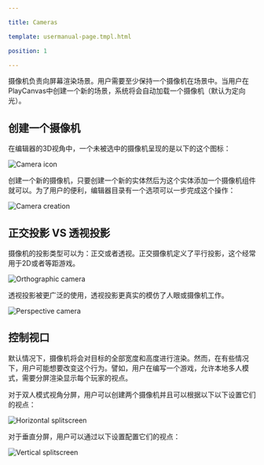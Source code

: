 ---
title: Cameras
template: usermanual-page.tmpl.html
position: 1
---

摄像机负责向屏幕渲染场景。用户需要至少保持一个摄像机在场景中。当用户在PlayCanvas中创建一个新的场景，系统将会自动加载一个摄像机（默认为定向光）。

## 创建一个摄像机

在编辑器的3D视角中，一个未被选中的摄像机呈现的是以下的这个图标：

![Camera icon][1]

创建一个新的摄像机，只要创建一个新的实体然后为这个实体添加一个摄像机组件就可以。为了用户的便利，编辑器目录有一个选项可以一步完成这个操作：

![Camera creation][2]

## 正交投影 VS 透视投影

摄像机的投影类型可以为：正交或者透视。正交摄像机定义了平行投影，这个经常用于2D或者等距游戏。

![Orthographic camera][3]

透视投影被更广泛的使用，透视投影更真实的模仿了人眼或摄像机工作。

![Perspective camera][4]

## 控制视口

默认情况下，摄像机将会对目标的全部宽度和高度进行渲染。然而，在有些情况下，用户可能想要改变这个行为。譬如，用户在编写一个游戏，允许本地多人模式，需要分屏渲染显示每个玩家的视点。

对于双人模式视角分屏，用户可以创建两个摄像机并且可以根据以下以下设置它们的视点：

![Horizontal splitscreen][5]

对于垂直分屏，用户可以通过以下设置配置它们的视点：

![Vertical splitscreen][6]

[1]: /images/user-manual/graphics/cameras/camera_icon.png
[2]: /images/user-manual/graphics/cameras/camera_create.png
[3]: /images/user-manual/graphics/cameras/camera_orthographic.png
[4]: /images/user-manual/graphics/cameras/camera_perspective.png
[5]: /images/user-manual/graphics/cameras/camera_horizontal_splitscreen.png
[6]: /images/user-manual/graphics/cameras/camera_vertical_splitscreen.png

